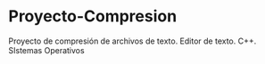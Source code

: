 # Proyecto-Compresion
Proyecto de compresión de archivos de texto. Editor de texto. C++. SIstemas Operativos
